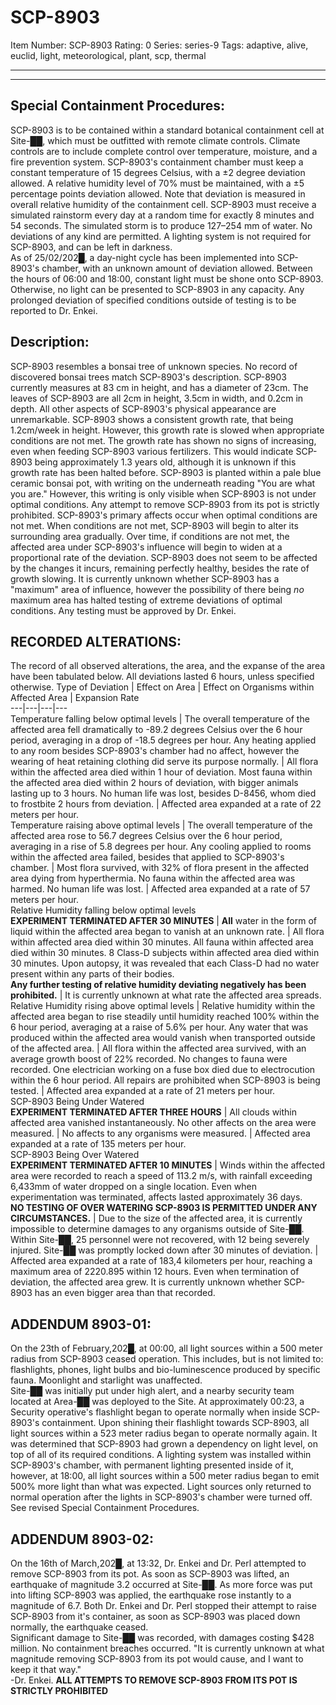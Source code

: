 # SCP-8903
Item Number: SCP-8903
Rating: 0
Series: series-9
Tags: adaptive, alive, euclid, light, meteorological, plant, scp, thermal

---

* * *
## **Special Containment Procedures:**
SCP-8903 is to be contained within a standard botanical containment cell at Site-██, which must be outfitted with remote climate controls. Climate controls are to include complete control over temperature, moisture, and a fire prevention system.
SCP-8903's containment chamber must keep a constant temperature of 15 degrees Celsius, with a ±2 degree deviation allowed. A relative humidity level of 70% must be maintained, with a ±5 percentage points deviation allowed. Note that deviation is measured in overall relative humidity of the containment cell.
SCP-8903 must receive a simulated rainstorm every day at a random time for exactly 8 minutes and 54 seconds. The simulated storm is to produce 127–254 mm of water. No deviations of any kind are permitted.
A lighting system is not required for SCP-8903, and can be left in darkness.  
As of 25/02/202█, a day-night cycle has been implemented into SCP-8903's chamber, with an unknown amount of deviation allowed. Between the hours of 06:00 and 18:00, constant light must be shone onto SCP-8903. Otherwise, no light can be presented to SCP-8903 in any capacity.
Any prolonged deviation of specified conditions outside of testing is to be reported to Dr. Enkei.
## **Description:**
SCP-8903 resembles a bonsai tree of unknown species. No record of discovered bonsai trees match SCP-8903's description. SCP-8903 currently measures at 83 cm in height, and has a diameter of 23cm. The leaves of SCP-8903 are all 2cm in height, 3.5cm in width, and 0.2cm in depth. All other aspects of SCP-8903's physical appearance are unremarkable.
SCP-8903 shows a consistent growth rate, that being 1.2cm/week in height. However, this growth rate is slowed when appropriate conditions are not met. The growth rate has shown no signs of increasing, even when feeding SCP-8903 various fertilizers. This would indicate SCP-8903 being approximately 1.3 years old, although it is unknown if this growth rate has been halted before.
SCP-8903 is planted within a pale blue ceramic bonsai pot, with writing on the underneath reading "You are what you are." However, this writing is only visible when SCP-8903 is not under optimal conditions. Any attempt to remove SCP-8903 from its pot is strictly prohibited.
SCP-8903's primary affects occur when optimal conditions are not met. When conditions are not met, SCP-8903 will begin to alter its surrounding area gradually. Over time, if conditions are not met, the affected area under SCP-8903's influence will begin to widen at a proportional rate of the deviation. SCP-8903 does not seem to be affected by the changes it incurs, remaining perfectly healthy, besides the rate of growth slowing.
It is currently unknown whether SCP-8903 has a "maximum" area of influence, however the possibility of there being _no_ maximum area has halted testing of extreme deviations of optimal conditions. Any testing must be approved by Dr. Enkei.
## **RECORDED ALTERATIONS:**
The record of all observed alterations, the area, and the expanse of the area have been tabulated below. All deviations lasted 6 hours, unless specified otherwise.
Type of Deviation | Effect on Area | Effect on Organisms within Affected Area | Expansion Rate  
---|---|---|---  
Temperature falling below optimal levels | The overall temperature of the affected area fell dramatically to -89.2 degrees Celsius over the 6 hour period, averaging in a drop of -18.5 degrees per hour. Any heating applied to any room besides SCP-8903's chamber had no affect, however the wearing of heat retaining clothing did serve its purpose normally. | All flora within the affected area died within 1 hour of deviation. Most fauna within the affected area died within 2 hours of deviation, with bigger animals lasting up to 3 hours. No human life was lost, besides D-8456, whom died to frostbite 2 hours from deviation. | Affected area expanded at a rate of 22 meters per hour.  
Temperature raising above optimal levels | The overall temperature of the affected area rose to 56.7 degrees Celsius over the 6 hour period, averaging in a rise of 5.8 degrees per hour. Any cooling applied to rooms within the affected area failed, besides that applied to SCP-8903's chamber. | Most flora survived, with 32% of flora present in the affected area dying from hyperthermia. No fauna within the affected area was harmed. No human life was lost. | Affected area expanded at a rate of 57 meters per hour.  
Relative Humidity falling below optimal levels  
**EXPERIMENT TERMINATED AFTER 30 MINUTES** | **All** water in the form of liquid within the affected area began to vanish at an unknown rate. | All flora within affected area died within 30 minutes. All fauna within affected area died within 30 minutes. 8 Class-D subjects within affected area died within 30 minutes. Upon autopsy, it was revealed that each Class-D had no water present within any parts of their bodies.  
**Any further testing of relative humidity deviating negatively has been prohibited.** | It is currently unknown at what rate the affected area spreads.  
Relative Humidity rising above optimal levels | Relative humidity within the affected area began to rise steadily until humidity reached 100% within the 6 hour period, averaging at a raise of 5.6% per hour. Any water that was produced within the affected area would vanish when transported outside of the affected area. | All flora within the affected area survived, with an average growth boost of 22% recorded. No changes to fauna were recorded. One electrician working on a fuse box died due to electrocution within the 6 hour period. All repairs are prohibited when SCP-8903 is being tested. | Affected area expanded at a rate of 21 meters per hour.  
SCP-8903 Being Under Watered  
**EXPERIMENT TERMINATED AFTER THREE HOURS** | All clouds within affected area vanished instantaneously. No other affects on the area were measured. | No affects to any organisms were measured. | Affected area expanded at a rate of 135 meters per hour.  
SCP-8903 Being Over Watered  
**EXPERIMENT TERMINATED AFTER 10 MINUTES** | Winds within the affected area were recorded to reach a speed of 113.2 m/s, with rainfall exceeding 6,433mm of water dropped on a single location. Even when experimentation was terminated, affects lasted approximately 36 days.  
**NO TESTING OF OVER WATERING SCP-8903 IS PERMITTED UNDER ANY CIRCUMSTANCES.** | Due to the size of the affected area, it is currently impossible to determine damages to any organisms outside of Site-██. Within Site-██, 25 personnel were not recovered, with 12 being severely injured. Site-██ was promptly locked down after 30 minutes of deviation. | Affected area expanded at a rate of 183,4 kilometers per hour, reaching a maximum area of 2220.895 within 12 hours. Even when termination of deviation, the affected area grew. It is currently unknown whether SCP-8903 has an even bigger area than that recorded.  
## **ADDENDUM 8903-01:**
On the 23th of February,202█, at 00:00, all light sources within a 500 meter radius from SCP-8903 ceased operation. This includes, but is not limited to: flashlights, phones, light bulbs and bio-luminescence produced by specific fauna. Moonlight and starlight was unaffected.  
Site-██ was initially put under high alert, and a nearby security team located at Area-██ was deployed to the Site. At approximately 00:23, a Security operative's flashlight began to operate normally when inside SCP-8903's containment.
Upon shining their flashlight towards SCP-8903, all light sources within a 523 meter radius began to operate normally again. It was determined that SCP-8903 had grown a dependency on light level, on top of all of its required conditions.
A lighting system was installed within SCP-8903's chamber, with permanent lighting presented inside of it, however, at 18:00, all light sources within a 500 meter radius began to emit 500% more light than what was expected. Light sources only returned to normal operation after the lights in SCP-8903's chamber were turned off.
See revised Special Containment Procedures.
## **ADDENDUM 8903-02:**
On the 16th of March,202█, at 13:32, Dr. Enkei and Dr. Perl attempted to remove SCP-8903 from its pot.
As soon as SCP-8903 was lifted, an earthquake of magnitude 3.2 occurred at Site-██. As more force was put into lifting SCP-8903 was applied, the earthquake rose instantly to a magnitude of 6.7. Both Dr. Enkei and Dr. Perl stopped their attempt to raise SCP-8903 from it's container, as soon as SCP-8903 was placed down normally, the earthquake ceased.  
Significant damage to Site-██ was recorded, with damages costing $428 million. No containment breaches occurred.
"It is currently unknown at what magnitude removing SCP-8903 from its pot would cause, and I want to keep it that way."  
-Dr. Enkei.
**ALL ATTEMPTS TO REMOVE SCP-8903 FROM ITS POT IS STRICTLY PROHIBITED**